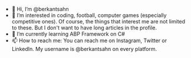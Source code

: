 - 👋 Hi, I’m @berkantsahn
- 👀 I’m interested in coding, football, computer games (especially competitive ones). Of course, the things that interest me are not limited to these. 
But I don't want to have long articles in the profile.
- 🌱 I’m currently learning ABP Framework on C#
- 📫 How to reach me: You can reach me on Instagram, Twitter or LinkedIn. My username is @berkantsahn on every platform.
